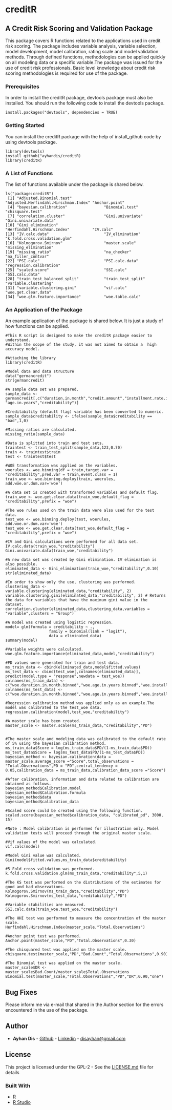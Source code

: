 # creditR
## A Credit Risk Scoring and Validation Package

This package covers R functions related to the applications used in credit risk scoring. The package includes variable analysis, variable selection, model development, model calibration, rating scale and model validation methods. Through defined functions, methodologies can be applied quickly on all modeling data or a specific variable.The package was issued for the use of credit risk professionals. Basic level knowledge about credit risk scoring methodologies is required for use of the package.
### Prerequisites
In order to install the creditR package, devtools package must also be installed. You should run the following code to install the devtools package.
```
install.packages("devtools", dependencies = TRUE) 
```

### Getting Started
You can install the creditR package with the help of install_github code by using devtools package.
```
library(devtools)
install_github("ayhandis/creditR)
library(creditR)
```

### A List of Functions
The list of functions available under the package is shared below.
```
ls("package:creditR")
 [1] "Adjusted.Binomial.test"              "Adjusted.Herfindahl.Hirschman.Index" "Anchor.point"                       
 [4] "bayesian.calibration"                "Binomial.test"                       "chisquare.test"                     
 [7] "correlation.cluster"                 "Gini.univariate"                     "Gini.univariate.data"               
[10] "Gini_elimination"                    "Herfindahl.Hirschman.Index"          "IV.calc"                            
[13] "IV.calc.data"                        "IV_elimination"                      "k.fold.cross.validation.glm"        
[16] "Kolmogorov.Smirnov"                  "master.scale"                        "missing_elimination"                
[19] "missing_ratio"                       "na_checker"                          "na_filler_contvar"                  
[22] "PSI.calc"                            "PSI.calc.data"                       "regression.calibration"             
[25] "scaled.score"                        "SSI.calc"                            "SSI.calc.data"                      
[28] "train_test_balanced_split"           "train_test_split"                    "variable.clustering"                
[31] "variable.clustering.gini"            "vif.calc"                            "woe.get.clear.data"                 
[34] "woe.glm.feature.importance"          "woe.table.calc"                     
```

### An Application of the Package
An example application of the package is shared below. It is just a study of how functions can be applied.

```
#This R script is designed to make the creditR package easier to understand.
#Within the scope of the study, it was not aimed to obtain a  high accuracy model.

#Attaching the library
library(creditR)

#Model data and data structure
data("germancredit")
str(germancredit)

#A sample data set was prepared.
sample_data <- germancredit[,c("duration.in.month","credit.amount","installment.rate.in.percentage.of.disposable.income",
"age.in.years","creditability")]

#Creditability (default flag) variable has been converted to numeric.
sample_data$creditability <- ifelse(sample_data$creditability == "bad",1,0)

#Missing ratios are calculated.
missing_ratio(sample_data)

#Data is splitted into train and test sets.
traintest <- train_test_split(sample_data,123,0.70)
train <- traintest$train
test <- traintest$test

#WOE transformation was applied on the variables.
woerules <- woe.binning(df = train,target.var = "creditability",pred.var = train,event.class = 1)
train_woe <- woe.binning.deploy(train, woerules, add.woe.or.dum.var='woe')

#A data set is created with transformed variables and default flag.
train_woe <- woe.get.clear.data(train_woe,default_flag = "creditability",prefix = "woe")

#The woe rules used on the train data were also used for the test data.
test_woe <- woe.binning.deploy(test, woerules, add.woe.or.dum.var='woe')
test_woe <- woe.get.clear.data(test_woe,default_flag = "creditability",prefix = "woe")

#IV and Gini calculations were performed for all data set.
IV.calc.data(train_woe,"creditability")
Gini.univariate.data(train_woe,"creditability")

#A new data set was created by Gini elimination. IV elimination is also possible.
eliminated_data <- Gini_elimination(train_woe,"creditability",0.10)
str(eliminated_data)

#In order to show only the use, clustering was performed.
clustering_data <- variable.clustering(eliminated_data,"creditability", 2)
variable.clustering.gini(eliminated_data,"creditability", 2) # Returns the data for variables that have the maximum gini value in the dataset.
correlation.cluster(eliminated_data,clustering_data,variables = "variable",clusters = "Group")

#A model was created using logistic regression.
model= glm(formula = creditability ~ .,
                   family = binomial(link = "logit"),
                   data = eliminated_data)
summary(model)

#Variable weights were calculated.
woe.glm.feature.importance(eliminated_data,model,"creditability")

#PD values were generated for train and test data.
ms_train_data <- cbind(eliminated_data,model$fitted.values)
ms_test_data <- cbind(test_woe[,colnames(eliminated_data)], predict(model,type = "response",newdata = test_woe))
colnames(ms_train_data) <- c("woe.duration.in.month.binned","woe.age.in.years.binned","woe.installment.rate.in.percentage.of.disposable.income.binned","creditability","PD")
colnames(ms_test_data) <- c("woe.duration.in.month.binned","woe.age.in.years.binned","woe.installment.rate.in.percentage.of.disposable.income.binned","creditability","PD")

#Regression calibration method was applied only as an example.The model was calibrated to the test_woe data.
regression.calibration(model,test_woe,"creditability")

#A master scale has been created.
master_scale <- master.scale(ms_train_data,"creditability","PD")


#The master scale and modeling data was calibrated to the default rate of 5% using the bayesian calibration method.
ms_train_data$Score = log(ms_train_data$PD/(1-ms_train_data$PD)) 
ms_test_data$Score = log(ms_test_data$PD/(1-ms_test_data$PD)) 
bayesian_method <- bayesian.calibration(data = master_scale,average_score ="Score",total_observations = "Total.Observations",PD = "PD",central_tendency = 0.05,calibration_data = ms_train_data,calibration_data_score ="Score")

#After calibration, information and data related to calibration are obtained as follows.
bayesian_method$Calibration.model
bayesian_method$Calibration.formula
bayesian_method$data
bayesian_method$calibration_data

#Scaled score could be created using the following function.
scaled.score(bayesian_method$calibration_data, "calibrated_pd", 3000, 15)

#Note : Model calibration is performed for illustration only. Model validation tests will proceed through the original master scale.

#Vif values of the model was calculated.
vif.calc(model)

#Model Gini value was calculated.
Gini(model$fitted.values,ms_train_data$creditability)

#5 Fold cross validation was performed.
k.fold.cross.validation.glm(ms_train_data,"creditability",5,1)

#The KS test was performed on the distributions of the estimates for good and bad observations.
Kolmogorov.Smirnov(ms_train_data,"creditability","PD")
Kolmogorov.Smirnov(ms_test_data,"creditability","PD")

#Variable stabilities are measured.
SSI.calc.data(train_woe,test_woe,"creditability")

#The HHI test was performed to measure the concentration of the master scale.
Herfindahl.Hirschman.Index(master_scale,"Total.Observations")

#Anchor point test was performed.
Anchor.point(master_scale,"PD","Total.Observations",0.30)

#The chisquared test was applied on the master scale.
chisquare.test(master_scale,"PD","Bad.Count","Total.Observations",0.90)

#The Binomial test was applied on the master scale.
master_scale$DR <- master_scale$Bad.Count/master_scale$Total.Observations
Binomial.test(master_scale,"Total.Observations","PD","DR",0.90,"one")

```

## Bug Fixes

Please inform me via e-mail that shared in the Author section for the errors encountered in the use of the package.

## Author

* **Ayhan Dis**  - [Github](https://github.com/ayhandis) - [Linkedin](https://www.linkedin.com/in/ayhandis/)  - disayhan@gmail.com

## License

This project is licensed under the GPL-2 - See the [LICENSE.md](LICENSE.md) file for details

### Built With

* [R](https://cran.r-project.org/)
* [R Studio](https://www.rstudio.com/) 
